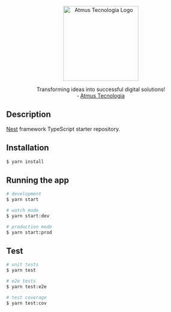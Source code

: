<p align="center">
  <a href="https://atmustecnologia.com.br" target="blank">
    <img src="https://atmustecnologia.com.br/assets/images/atmus-horizontal.png" width="200" alt="Atmus Tecnologia Logo" />
  </a>
</p>

<p align="center">
  Transforming ideas into successful digital solutions!<br />
  &dash; <a href="https://atmustecnologia.com.br" target="blank">Atmus Tecnologia</a>
</p>

## Description

[Nest](https://github.com/nestjs/nest) framework TypeScript starter repository.

## Installation

```bash
$ yarn install
```

## Running the app

```bash
# development
$ yarn start

# watch mode
$ yarn start:dev

# production mode
$ yarn start:prod
```

## Test

```bash
# unit tests
$ yarn test

# e2e tests
$ yarn test:e2e

# test coverage
$ yarn test:cov
```

